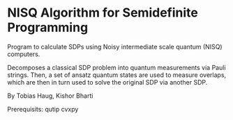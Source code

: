 # NISQ Algorithm for Semidefinite Programming

Program to calculate SDPs using Noisy intermediate scale quantum (NISQ) computers.

Decomposes a classical SDP problem into quantum measurements via Pauli strings. 
Then, a set of ansatz quantum states are used to measure overlaps, which are then in turn used to solve the original SDP via another SDP.

By Tobias Haug, Kishor Bharti

Prerequisits:
qutip
cvxpy
